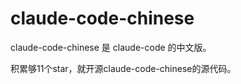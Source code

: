# claude-code-chinese
claude-code-chinese 是 claude-code 的中文版。

积累够11个star，就开源claude-code-chinese的源代码。
